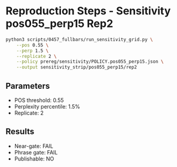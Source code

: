 # Reproduction Steps - Sensitivity pos055_perp15 Rep2

```bash
python3 scripts/0457_fullbars/run_sensitivity_grid.py \
    --pos 0.55 \
    --perp 1.5 \
    --replicate 2 \
    --policy prereg/sensitivity/POLICY.pos055_perp15.json \
    --output sensitivity_strip/pos055_perp15/rep2
```

## Parameters
- POS threshold: 0.55
- Perplexity percentile: 1.5%
- Replicate: 2

## Results
- Near-gate: FAIL
- Phrase gate: FAIL
- Publishable: NO
